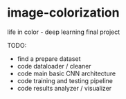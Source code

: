 # image-colorization

life in color - deep learning final project

TODO:
- find a prepare dataset
- code dataloader / cleaner
- code main basic CNN architecture
- code training and testing pipeline
- code results analyzer / visualizer
